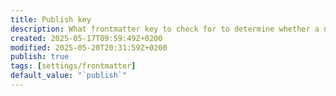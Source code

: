 ```yaml
---
title: Publish key
description: What frontmatter key to check for to determine whether a note is visible to Quartz Syncer.
created: 2025-05-17T09:59:49Z+0200
modified: 2025-05-20T20:31:59Z+0200
publish: true
tags: [settings/frontmatter]
default_value: "`publish`"
---
```

